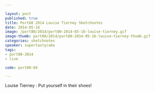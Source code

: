 ```yaml
---

layout: post
published: true
title: Port80 2014 Louise Tierney Sketchnotes
date: 2014-05-16
image: /port80/2014/port80-2014-05-16-louise-tierney.gif
image-thumb: port80/2014/port80-2014-05-16-louise-tierney-thumb.gif
categories: sketchnotes
speaker: supertastycake
tags:
- port80-2014
- live

code: port80-04

---
```

Louise Tierney : Put yourself in their shoes!